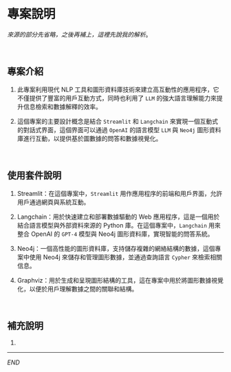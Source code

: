 # 專案說明

_來源的部分先省略，之後再補上，這裡先說我的解析_。

<br>

## 專案介紹

1. 此專案利用現代 NLP 工具和圖形資料庫技術來建立高互動性的應用程序，它不僅提供了豐富的用戶互動方式，同時也利用了 `LLM` 的強大語言理解能力來提升信息檢索和數據解釋的效率。 

2. 這個專案的主要設計概念是結合 `Streamlit` 和 `Langchain` 來實現一個互動式的對話式界面，這個界面可以通過 `OpenAI` 的語言模型 `LLM` 與 `Neo4j` 圖形資料庫進行互動，以提供基於圖數據的問答和數據視覺化。

<br>

## 使用套件說明

1. Streamlit：在這個專案中，`Streamlit` 用作應用程序的前端和用戶界面，允許用戶通過網頁與系統互動。
   
2. Langchain：用於快速建立和部署數據驅動的 Web 應用程序，這是一個用於結合語言模型與外部資料來源的 Python 庫。在這個專案中，`Langchain` 用來整合 OpenAI 的 `GPT-4` 模型與 Neo4j 圖形資料庫，實現智能的問答系統。
   
3. Neo4j：一個高性能的圖形資料庫，支持儲存複雜的網絡結構的數據，這個專案中使用 Neo4j 來儲存和管理圖形數據，並通過查詢語言 `Cypher` 來檢索相關信息。
   
4. Graphviz：用於生成和呈現圖形結構的工具，這在專案中用於將圖形數據視覺化，以便於用戶理解數據之間的關聯和結構。

<br>

## 補充說明

1.
___

_END_

